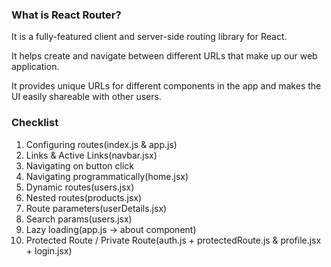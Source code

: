 ### What is React Router?

It is a fully-featured client and server-side routing library for React.

It helps create and navigate between different URLs that make up our web application.

It provides unique URLs for different components in the app and makes the UI easily shareable with other users.

### Checklist

1. Configuring routes(index.js & app.js)
2. Links & Active Links(navbar.jsx)
3. Navigating on button click
4. Navigating programmatically(home.jsx)
5. Dynamic routes(users.jsx)
6. Nested routes(products.jsx)
7. Route parameters(userDetails.jsx)
8. Search params(users.jsx)
9. Lazy loading(app.js → about component)
10. Protected Route / Private Route(auth.js + protectedRoute.js & profile.jsx + login.jsx)
